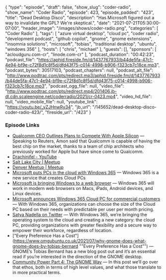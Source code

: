 {
  "type": "episode",
  "draft": false,
  "show_slug": "coder-radio",
  "show_name": "Coder Radio",
  "episode": 423,
  "episode_padded": "423",
  "title": "Dead Desktop Disco",
  "description": "Has Microsoft figured out a way to invalidate the GPL? We're skeptical.",
  "date": "2021-07-21T05:30:00-07:00",
  "header_image": "/images/shows/coder-radio.png",
  "categories": [
    "Coder Radio"
  ],
  "tags": [
    "azure virtual desktop",
    "cloud pc",
    "coder radio",
    "development podcast",
    "github copilot",
    "gnome",
    "gnome extensions",
    "insomnia solutions",
    "microsoft",
    "tobias",
    "traditional desktop",
    "ubuntu",
    "windows 356"
  ],
  "hosts": [
    "chris",
    "michael"
  ],
  "guests": [],
  "sponsors": [
    "acloudguru.com-cr",
    "linode.com-cr"
  ],
  "podcast_duration": "00:42:23",
  "podcast_file": "https://aphid.fireside.fm/d/1437767933/b44de5fa-47c1-4e94-bf9e-c72f8d1c8f5d/dfd43f75-c014-4998-b906-f323cb7c18ce.mp3",
  "podcast_bytes": 30517103,
  "podcast_chapters": null,
  "podcast_alt_file": "http://www.podtrac.com/pts/redirect.mp3/aphid.fireside.fm/d/1437767933/b44de5fa-47c1-4e94-bf9e-c72f8d1c8f5d/dfd43f75-c014-4998-b906-f323cb7c18ce.mp3",
  "podcast_ogg_file": null,
  "video_file": "http://www.podtrac.com/pts/redirect.mp4/201406.jb-dl.cdn.scaleengine.net/coderradio/2021/cr-0423.mp4",
  "video_hd_file": null,
  "video_mobile_file": null,
  "youtube_link": "https://youtu.be/_yZJHnwRy34",
  "jb_url": "/145652/dead-desktop-disco-coder-radio-423/",
  "fireside_url": "/423"
}


### Episode Links

  * [Qualcomm CEO Outlines Plans to Compete With Apple Silicon](https://www.macrumors.com/2021/07/02/qualcomm-ceo-plans-to-compete-with-apple-silicon/ "Qualcomm CEO Outlines Plans to Compete With Apple Silicon") — Speaking to Reuters, Amon said that Qualcomm is capable of having the best chip on the market, thanks to a team of chip architects who previously worked for Apple but have since come to Qualcomm.
  * [Drachinifel - YouTube](https://www.youtube.com/c/Drachinifel/featured "Drachinifel - YouTube")
  * [Salt Lake City | Meetup](https://www.meetup.com/jupiterbroadcasting/events/278854904/ "Salt Lake City | Meetup")
  * [Denver Meetup | Meetup](https://www.meetup.com/jupiterbroadcasting/events/278855088/ "Denver Meetup | Meetup")
  * [Microsoft puts PCs in the cloud with Windows 365](https://www.theverge.com/2021/7/14/22575064/microsoft-windows-365-cloud-pc-launch-date-price-features?scrolla=5eb6d68b7fedc32c19ef33b4 "Microsoft puts PCs in the cloud with Windows 365") — Windows 365 is a new service that creates Cloud PCs
  * [Microsoft is bringing Windows to a web browser](https://9to5mac.com/2021/07/14/microsoft-is-bringing-windows-to-a-web-browser-and-it-will-work-on-ipad-and-the-mac/ "Microsoft is bringing Windows to a web browser") — Windows 365 will work in modern web browsers on Macs, iPads, Android devices, and Linux devices.
  * [Microsoft announces Windows 365 Cloud PC for commercial customers](https://mspoweruser.com/microsoft-windows-365-cloud-pc-customers/ "Microsoft announces Windows 365 Cloud PC for commercial customers") — With Windows 365, organizations can choose the size of the Cloud PC based on their needs with predictable per user per month pricing. 
  * [Satya Nadella on Twitter](https://twitter.com/satyanadella/status/1415354721091559427 "Satya Nadella on Twitter") — With Windows 365, we’re bringing the operating system to the cloud and creating a new category: the cloud PC, providing organizations with greater flexibility and a secure way to empower their workforce, regardless of location.
  * ["Every Preference Has a Cost"](https://www.omgubuntu.co.uk/2021/07/why-gnome-does-what-gnome-does-by-tobias-bernard ""Every Preference Has a Cost"") — GNOME’s Tobias Bernard has a new blog post out and it’s an essential read if you’re interested in the direction of the GNOME desktop. 
  * [Community Power Part 4: The GNOME Way](https://blogs.gnome.org/tbernard/2021/07/13/community-power-4/ "Community Power Part 4: The GNOME Way") — In this post we’ll go over that ethos, both in terms of high level values, and what those translate to in more practical terms.


